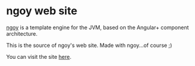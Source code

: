 # ngoy web site

[ngoy](https://github.com/krizzdewizz/ngoy) is a template engine for the JVM, based on the Angular+ component architecture.

This is the source of ngoy's web site. Made with ngoy...of course ;)

You can visit the site [here](https://krizzdewizz.github.io/ngoy/).

